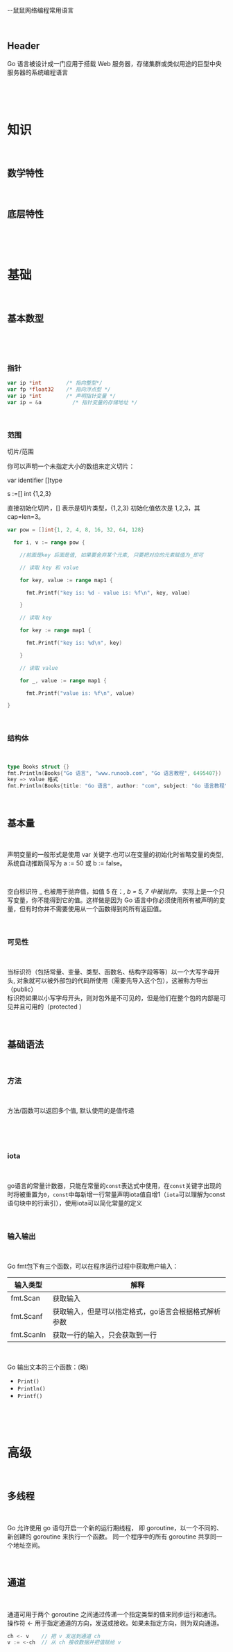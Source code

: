 --鼠鼠网络编程常用语言

‍

## Header

Go 语言被设计成一门应用于搭载 Web 服务器，存储集群或类似用途的巨型中央服务器的系统编程语言

‍

‍

# 知识

‍

## 数学特性

‍

## 底层特性

‍

‍

# 基础

‍

## 基本数型

‍

‍

### 指针

```go
var ip *int        /* 指向整型*/
var fp *float32    /* 指向浮点型 */
var ip *int        /* 声明指针变量 */
var ip = &a          /* 指针变量的存储地址 */
```

‍

### 范围

切片/范围

你可以声明一个未指定大小的数组来定义切片：

var identifier []type

s :=[] int {1,2,3}

直接初始化切片，[] 表示是切片类型，{1,2,3} 初始化值依次是 1,2,3，其 cap=len=3。

```go
var pow = []int{1, 2, 4, 8, 16, 32, 64, 128}

  for i, v := range pow {

    //前面是key 后面是值, 如果要舍弃某个元素, 只要把对应的元素赋值为_即可

    // 读取 key 和 value

    for key, value := range map1 {

      fmt.Printf("key is: %d - value is: %f\n", key, value)

    }

    // 读取 key

    for key := range map1 {

      fmt.Printf("key is: %d\n", key)

    }

    // 读取 value

    for _, value := range map1 {

      fmt.Printf("value is: %f\n", value)

}
```

‍

### 结构体

‍

```go
type Books struct {} 
fmt.Println(Books{"Go 语言", "www.runoob.com", "Go 语言教程", 6495407})
key => value 格式
fmt.Println(Books{title: "Go 语言", author: "com", subject: "Go 语言教程", book_id: 6495407})  
```

‍

## 基本量

‍

声明变量的一般形式是使用 var 关键字.也可以在变量的初始化时省略变量的类型,系统自动推断简写为 a := 50 或 b := false。

‍

空白标识符 _ 也被用于抛弃值，如值 5 在：_, b = 5, 7 中被抛弃。_ 实际上是一个只写变量，你不能得到它的值。这样做是因为 Go 语言中你必须使用所有被声明的变量，但有时你并不需要使用从一个函数得到的所有返回值。

‍

### 可见性

‍

当标识符（包括常量、变量、类型、函数名、结构字段等等）以一个大写字母开头, 对象就可以被外部包的代码所使用（需要先导入这个包），这被称为导出（public）  
    标识符如果以小写字母开头，则对包外是不可见的，但是他们在整个包的内部是可见并且可用的（protected ）

‍

## 基础语法

‍

### 方法

‍

方法/函数可以返回多个值, 默认使用的是值传递

‍

‍

### iota

‍

go语言的常量计数器，只能在常量的`const`​表达式中使用，在`const`​关键字出现的时将被重置为`0`​，`const`​中每新增一行常量声明iota值自增1（`iota`​可以理解为const语句块中的行索引），使用iota可以简化常量的定义

‍

### 输入输出

‍

Go fmt包下有三个函数，可以在程序运行过程中获取用户输入：

|输入类型|解释|
| ------------| ------------------------------------------------------|
|fmt.Scan|获取输入|
|fmt.Scanf|获取输入，但是可以指定格式，go语言会根据格式解析参数|
|fmt.Scanln|获取一行的输入，只会获取到一行|

‍

Go 输出文本的三个函数：(略)

* ​`Print()`​
* ​`Println()`​
* ​`Printf()`​

‍

‍

# 高级

‍

## 多线程

‍

  Go 允许使用 go 语句开启一个新的运行期线程， 即 goroutine，以一个不同的、新创建的 goroutine 来执行一个函数。 同一个程序中的所有 goroutine 共享同一个地址空间。

‍

## 通道

‍

  通道可用于两个 goroutine 之间通过传递一个指定类型的值来同步运行和通讯。操作符 <- 用于指定通道的方向，发送或接收。如果未指定方向，则为双向通道。

```go
ch <- v    // 把 v 发送到通道 ch
v := <-ch  // 从 ch 接收数据并把值赋给 v
```

‍
